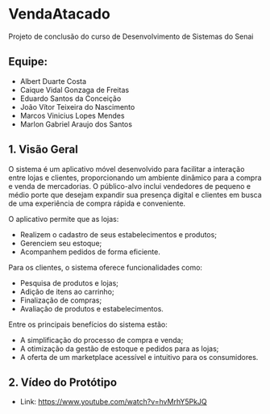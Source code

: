 # VendaAtacado
Projeto de conclusão do curso de Desenvolvimento de Sistemas do Senai

## Equipe:
- Albert Duarte Costa  
- Caique Vidal Gonzaga de Freitas  
- Eduardo Santos da Conceição  
- João Vítor Teixeira do Nascimento  
- Marcos Vinicius Lopes Mendes  
- Marlon Gabriel Araujo dos Santos  

## 1. Visão Geral
O sistema é um aplicativo móvel desenvolvido para facilitar a interação entre lojas e clientes, proporcionando um ambiente dinâmico para a compra e venda de mercadorias. O público-alvo inclui vendedores de pequeno e médio porte que desejam expandir sua presença digital e clientes em busca de uma experiência de compra rápida e conveniente.

O aplicativo permite que as lojas:
- Realizem o cadastro de seus estabelecimentos e produtos;
- Gerenciem seu estoque;
- Acompanhem pedidos de forma eficiente.

Para os clientes, o sistema oferece funcionalidades como:
- Pesquisa de produtos e lojas;
- Adição de itens ao carrinho;
- Finalização de compras;
- Avaliação de produtos e estabelecimentos.

Entre os principais benefícios do sistema estão:
- A simplificação do processo de compra e venda;
- A otimização da gestão de estoque e pedidos para as lojas;
- A oferta de um marketplace acessível e intuitivo para os consumidores.

## 2. Vídeo do Protótipo
- Link: https://www.youtube.com/watch?v=hvMrhY5PkJQ
